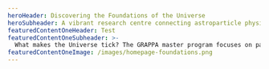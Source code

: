 ```yaml
---
heroHeader: Discovering the Foundations of the Universe
heroSubheader: A vibrant research centre connecting astroparticle physics, gravitational physics and cosmology
featuredContentOneHeader: Test
featuredContentOneSubheader: >-
  What makes the Universe tick? The GRAPPA master program focuses on particle physics, astroparticle physics and cosmology at the intersection of theory, experiments and observation. It includes a full year MSc project working on real research supervised by world-leading faculty.
featuredContentOneImage: /images/homepage-foundations.png
---
```

